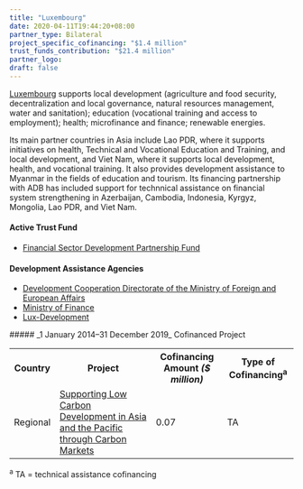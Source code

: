 ```yaml
---
title: "Luxembourg"
date: 2020-04-11T19:44:20+08:00
partner_type: Bilateral
project_specific_cofinancing: "$1.4 million"
trust_funds_contribution: "$21.4 million"
partner_logo:
draft: false
---
```

[Luxembourg](https://www.adb.org/publications/luxembourg-fact-sheet) supports local development (agriculture and food security, decentralization and local governance, natural resources management, water and sanitation); education (vocational training and access to employment); health; microfinance and finance; renewable energies.

Its main partner countries in Asia include Lao PDR, where it supports initiatives on health, Technical and Vocational Education and Training, and local development, and Viet Nam, where it supports local development, health, and vocational training. It also provides development assistance to Myanmar in the fields of education and tourism. Its financing partnership with ADB has included support for technnical assistance on financial system strengthening in Azerbaijan, Cambodia, Indonesia, Kyrgyz, Mongolia, Lao PDR, and Viet Nam. 

#### Active Trust Fund

* [Financial Sector Development Partnership Fund](./modalities/trust-funds/multi-partner-trust-funds/#fsdpf) 
 
#### Development Assistance Agencies
 
* [Development Cooperation Directorate of the Ministry of Foreign and European Affairs](https://cooperation.gouvernement.lu/en.html) 
* [Ministry of Finance](https://mfin.gouvernement.lu/en.html)  
* [Lux-Development](https://luxdev.lu/en/home)  

<split>
##### _1 January 2014–31 December 2019_ Cofinanced Project

<table class="table dr-partner-table">

<tr>
<th>Country</th>
<th>Project</th>
<th>Cofinancing Amount <em>($ million)</em></th>
<th>Type of Cofinancing<sup>a</sup></th>
</tr>
<tr>
<td>Regional</td>
<td><a href="https://www.adb.org/projects/49270-001/main" target="_parent">Supporting Low Carbon Development in Asia and the Pacific through Carbon Markets</a></td>
<td>0.07 </td>
<td>TA</td>
</tr>
</table>

<p class="dr-footnote"><sup>a</sup> TA = technical assistance cofinancing</p>